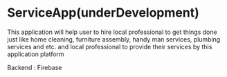 # ServiceApp(underDevelopment)
This application will help user to hire local professional to get things done just like home cleaning, furniture assembly, handy man services, plumbing services and etc. and local professional to provide their services by this application platform

Backend : Firebase
